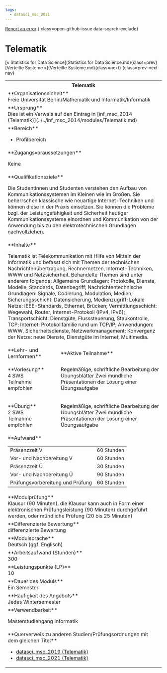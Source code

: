 ```yaml
---
tags:
  - datasci_msc_2021
---
```

[Report an error](https://github.com/SGSSGene/FUB-SUP/issues/new?title=Error%20in%20%22Telematik%22&body=There%20seems%20to%20be%20an%20error%20in%20module%20%22Telematik%22%2E%0A%0A%3CDescribe%20here%20a%20slightly%20more%20detailed%20description%20of%20what%20is%20wrong%3E&labels=bug)
{ class=open-github-issue data-search-exclude}

# Telematik

[« Statistics for Data Science](Statistics for Data Science.md){class=prev}
[Verteilte Systeme »](Verteilte Systeme.md){class=next}
{class=prev-next-nav}

<table markdown id="moduledesc">
<tr markdown class="moduledesc_head"><th colspan="2">Telematik </th></tr>
<tr markdown><td colspan="2">**Organisationseinheit**   <br>Freie Universität Berlin/Mathematik und Informatik/Informatik</td></tr>
<tr markdown><td colspan="2">**Ursprung**<br>Dies ist ein Verweis auf den Eintrag in [inf_msc_2014 (Telematik)](../../inf_msc_2014/modules/Telematik.md)</td></tr>
<tr markdown><td colspan="2">**Bereich**<br>


- Profilbereich

</td></tr>

<tr markdown><td colspan="2">**Zugangsvoraussetzungen** <br>

Keine


</td></tr>
<tr markdown><td colspan="2">**Qualifikationsziele**    <br>

Die Studentinnen und Studenten verstehen den Aufbau von
Kommunikationssystemen im Kleinen wie im Großen. Sie beherrschen klassische
wie neuartige Internet-Techniken und können diese in der Praxis einsetzen.
Sie können die Probleme bzgl. der Leistungsfähigkeit und Sicherheit heutiger
Kommunikationssysteme einordnen und Kommunikation von der Anwendung bis zu
den elektrotechnischen Grundlagen nachvollziehen.


</td></tr>
<tr markdown><td colspan="2">**Inhalte**                <br>

Telematik ist Telekommunikation mit Hilfe von Mitteln der Informatik und
befasst sich mit Themen der technischen Nachrichtenübertragung,
Rechnernetzen, Internet-Techniken, WWW und Netzsicherheit. Behandelte Themen
sind unter anderem folgende: Allgemeine Grundlagen: Protokolle, Dienste,
Modelle, Standards, Datenbegriff; Nachrichtentechnische Grundlagen: Signale,
Codierung, Modulation, Medien; Sicherungsschicht: Datensicherung,
Medienzugriff; Lokale Netze: IEEE-Standards, Ethernet, Brücken;
Vermittlungsschicht: Wegewahl, Router, Internet-Protokoll (IPv4, IPv6);
Transportschicht: Dienstgüte, Flusssteuerung, Staukontrolle, TCP; Internet:
Protokollfamilie rund um TCP/IP; Anwendungen: WWW, Sicherheitsdienste,
Netzwerkmanagement; Konvergenz der Netze: neue Dienste, Dienstgüte im
Internet, Multimedia.


</td></tr>

<tr markdown><td>**Lehr- und Lernformen**</td><td>**Aktive Teilnahme**</td></tr>
<tr markdown><td> **Vorlesung** <br>4 SWS <br> Teilnahme empfohlen</td><td>

Regelmäßige, schriftliche Bearbeitung der Übungsblätter
Zwei mündliche Präsentationen der Lösung einer Übungsaufgabe
</td></tr>
<tr markdown><td> **Übung** <br>2 SWS <br> Teilnahme empfohlen</td><td>

Regelmäßige, schriftliche Bearbeitung der Übungsblätter
Zwei mündliche Präsentationen der Lösung einer Übungsaufgabe
</td></tr>
<tr markdown><td colspan="2">**Aufwand**                <br>
<table class="aufwand_table">
<tr><td>Präsenzzeit V</td><td>60 Stunden</td></tr>
<tr><td>Vor- und Nachbereitung V</td><td>60 Stunden</td></tr>
<tr><td>Präsenzzeit Ü</td><td>30 Stunden</td></tr>
<tr><td>Vor- und Nachbereitung Ü</td><td>90 Stunden</td></tr>
<tr><td>Prüfungsvorbereitung und Prüfung</td><td>60 Stunden</td></tr>
</table>

</td></tr>
<tr markdown><td colspan="2">**Modulprüfung**             <br>Klausur (90 Minuten), die Klausur kann auch in Form einer elektronischen
Prüfungsleistung (90 Minuten) durchgeführt werden, oder mündliche Prüfung
(20 bis 25 Minuten)


</td></tr>
<tr markdown><td colspan="2">**Differenzierte Bewertung** <br>differenzierte Bewertung

</td></tr>
<tr markdown><td colspan="2">**Modulsprache**             <br>Deutsch (ggf. Englisch)</td></tr>
<tr markdown><td colspan="2">**Arbeitsaufwand (Stunden)** <br>300</td></tr>
<tr markdown><td colspan="2">**Leistungspunkte (LP)**     <br>10</td></tr>
<tr markdown><td colspan="2">**Dauer des Moduls**         <br>Ein Semester</td></tr>
<tr markdown><td colspan="2">**Häufigkeit des Angebots**  <br>Jedes Wintersemester</td></tr>
<tr markdown><td colspan="2">**Verwendbarkeit**           <br>

Masterstudiengang Informatik


</td></tr>

<tr markdown><td colspan="2">**Querverweis zu anderen Studien/Prüfungsordnungen mit dem gleichen Titel**<br>


- [datasci_msc_2019 (Telematik)](../../datasci_msc_2019/modules/Telematik.md)
- [datasci_msc_2021 (Telematik)](../../datasci_msc_2021/modules/Telematik.md)

</td></tr>

</table>
